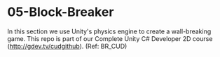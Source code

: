 # 05-Block-Breaker
In this section we use Unity's physics engine to create a wall-breaking game. This repo is part of our Complete Unity C# Developer 2D course (http://gdev.tv/cudgithub). (Ref: BR_CUD)
